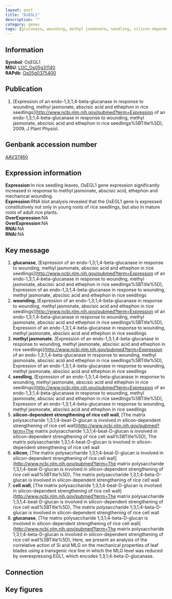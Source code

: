 ```yaml
---
layout: post
title: "OsEGL1"
description: ""
category: genes
tags: [glucanase, wounding, methyl jasmonate, seedling, silicon-dependent strengthening of rice cell wall, silicon, cell wall, Gene]
---
```


## Information
__Symbol__: OsEGL1  
__MSU__: [LOC_Os05g31140](http://rice.plantbiology.msu.edu/cgi-bin/ORF_infopage.cgi?orf=LOC_Os05g31140)  
__RAPdb__: [Os05g0375400](http://rapdb.dna.affrc.go.jp/viewer/gbrowse_details/irgsp1?name=Os05g0375400)  

## Publication
1. [Expression of an endo-1,3;1,4-beta-glucanase in response to wounding, methyl jasmonate, abscisic acid and ethephon in rice seedlings](http://www.ncbi.nlm.nih.gov/pubmed?term=Expression of an endo-1,3;1,4-beta-glucanase in response to wounding, methyl jasmonate, abscisic acid and ethephon in rice seedlings%5BTitle%5D), 2009, J Plant Physiol.

## Genbank accession number
[AAV37460](http://www.ncbi.nlm.nih.gov/nuccore/AAV37460)  

## Expression information
__Expression__:In rice seedling leaves, OsEGL1 gene expression significantly increased in response to methyl jasmonate, abscisic acid, ethephon and mechanical wounding.  
__Expression__:RNA blot analysis revealed that the OsEGL1 gene is expressed constitutively not only in young roots of rice seedlings, but also in mature roots of adult rice plants.  
__OverExpression__:NA  
__OverExpression__:NA  
__RNAi__:NA  
__RNAi__:NA  

## Key message
1. __glucanase__, [Expression of an endo-1,3;1,4-beta-glucanase in response to wounding, methyl jasmonate, abscisic acid and ethephon in rice seedlings](http://www.ncbi.nlm.nih.gov/pubmed?term=Expression of an endo-1,3;1,4-beta-glucanase in response to wounding, methyl jasmonate, abscisic acid and ethephon in rice seedlings%5BTitle%5D), Expression of an endo-1,3;1,4-beta-glucanase in response to wounding, methyl jasmonate, abscisic acid and ethephon in rice seedlings
2. __wounding__, [Expression of an endo-1,3;1,4-beta-glucanase in response to wounding, methyl jasmonate, abscisic acid and ethephon in rice seedlings](http://www.ncbi.nlm.nih.gov/pubmed?term=Expression of an endo-1,3;1,4-beta-glucanase in response to wounding, methyl jasmonate, abscisic acid and ethephon in rice seedlings%5BTitle%5D), Expression of an endo-1,3;1,4-beta-glucanase in response to wounding, methyl jasmonate, abscisic acid and ethephon in rice seedlings
3. __methyl jasmonate__, [Expression of an endo-1,3;1,4-beta-glucanase in response to wounding, methyl jasmonate, abscisic acid and ethephon in rice seedlings](http://www.ncbi.nlm.nih.gov/pubmed?term=Expression of an endo-1,3;1,4-beta-glucanase in response to wounding, methyl jasmonate, abscisic acid and ethephon in rice seedlings%5BTitle%5D), Expression of an endo-1,3;1,4-beta-glucanase in response to wounding, methyl jasmonate, abscisic acid and ethephon in rice seedlings
4. __seedling__, [Expression of an endo-1,3;1,4-beta-glucanase in response to wounding, methyl jasmonate, abscisic acid and ethephon in rice seedlings](http://www.ncbi.nlm.nih.gov/pubmed?term=Expression of an endo-1,3;1,4-beta-glucanase in response to wounding, methyl jasmonate, abscisic acid and ethephon in rice seedlings%5BTitle%5D), Expression of an endo-1,3;1,4-beta-glucanase in response to wounding, methyl jasmonate, abscisic acid and ethephon in rice seedlings
5. __silicon-dependent strengthening of rice cell wall__, [The matrix polysaccharide 1;3,1;4-beat-D-glucan is involved in silicon-dependent strengthening of rice cell wall](http://www.ncbi.nlm.nih.gov/pubmed?term=The matrix polysaccharide 1;3,1;4-beat-D-glucan is involved in silicon-dependent strengthening of rice cell wall%5BTitle%5D), The matrix polysaccharide 1;3,1;4-beat-D-glucan is involved in silicon-dependent strengthening of rice cell wall
6. __silicon__, [The matrix polysaccharide 1;3,1;4-beat-D-glucan is involved in silicon-dependent strengthening of rice cell wall](http://www.ncbi.nlm.nih.gov/pubmed?term=The matrix polysaccharide 1;3,1;4-beat-D-glucan is involved in silicon-dependent strengthening of rice cell wall%5BTitle%5D), The matrix polysaccharide 1;3,1;4-beta-D-glucan is involved in silicon-dependent strengthening of rice cell wall
7. __cell wall__, [The matrix polysaccharide 1;3,1;4-beat-D-glucan is involved in silicon-dependent strengthening of rice cell wall](http://www.ncbi.nlm.nih.gov/pubmed?term=The matrix polysaccharide 1;3,1;4-beat-D-glucan is involved in silicon-dependent strengthening of rice cell wall%5BTitle%5D), The matrix polysaccharide 1;3,1;4-beta-D-glucan is involved in silicon-dependent strengthening of rice cell wall
8. __glucanase__, [The matrix polysaccharide 1;3,1;4-beta-D-glucan is involved in silicon-dependent strengthening of rice cell wall](http://www.ncbi.nlm.nih.gov/pubmed?term=The matrix polysaccharide 1;3,1;4-beta-D-glucan is involved in silicon-dependent strengthening of rice cell wall%5BTitle%5D), Here, we present an analysis of the correlative action of Si and MLG on the mechanical properties of leaf blades using a transgenic rice line in which the MLG level was reduced by overexpressing EGL1, which encodes 1;3,1;4-beta-D-glucanase.

## Connection

## Key figures


